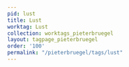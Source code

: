 ```yaml
---
pid: lust
title: Lust
worktag: Lust
collection: worktags_pieterbruegel
layout: tagpage_pieterbruegel
order: '100'
permalink: "/pieterbruegel/tags/lust"
---
```

